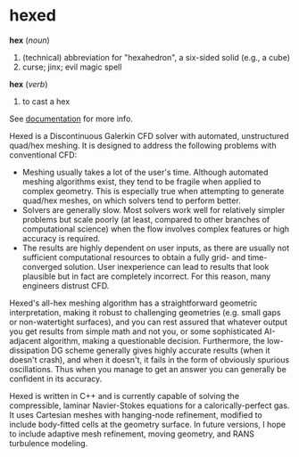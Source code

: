 # hexed

__hex__ (_noun_)
1. (technical) abbreviation for "hexahedron", a six-sided solid (e.g., a cube)
2. curse; jinx; evil magic spell

__hex__  (_verb_)
1. to cast a hex

See [documentation](https://github.gatech.edu/pages/ARTLab/hexed/) for more info.

Hexed is a Discontinuous Galerkin CFD solver with automated, unstructured quad/hex meshing.
It is designed to address the following problems with conventional CFD:
- Meshing usually takes a lot of the user's time.
  Although automated meshing algorithms exist, they tend to be fragile when applied to complex geometry.
  This is especially true when attempting to generate quad/hex meshes, on which solvers tend to perform better.
- Solvers are generally slow.
  Most solvers work well for relatively simpler problems but scale poorly (at least, compared to other branches of computational science)
  when the flow involves complex features or high accuracy is required.
- The results are highly dependent on user inputs,
  as there are usually not sufficient computational resources to obtain a fully grid- and time-converged solution.
  User inexperience can lead to results that look plausible but in fact are completely incorrect.
  For this reason, many engineers distrust CFD.

Hexed's all-hex meshing algorithm has a straightforward geometric interpretation,
making it robust to challenging geometries (e.g. small gaps or non-watertight surfaces),
and you can rest assured that whatever output you get results from simple math and not you,
or some sophisticated AI-adjacent algorithm, making a questionable decision.
Furthermore, the low-dissipation DG scheme generally gives highly accurate results (when it doesn't crash),
and when it doesn't, it fails in the form of obviously spurious oscillations.
Thus when you manage to get an answer you can generally be confident in its accuracy.

Hexed is written in C++ and is currently capable of solving the compressible, laminar Navier-Stokes equations for a calorically-perfect gas.
It uses Cartesian meshes with hanging-node refinement, modified to include body-fitted cells at the geometry surface.
In future versions, I hope to include adaptive mesh refinement, moving geometry, and RANS turbulence modeling.
